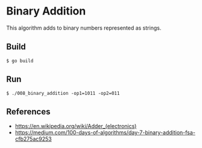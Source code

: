 Binary Addition
===============

This algorithm adds to binary numbers represented as strings.


Build
-----

```
$ go build
```

Run
---

```
$ ./008_binary_addition -op1=1011 -op2=011
```

References
----------
* https://en.wikipedia.org/wiki/Adder_(electronics)
* https://medium.com/100-days-of-algorithms/day-7-binary-addition-fsa-cfb275ac9253